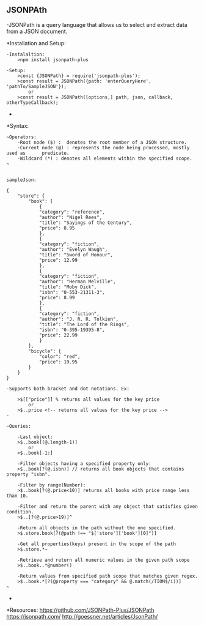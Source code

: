 ## JSONPAth
-JSONPath is a query language that allows us to select and extract data from a JSON document.

*Installation and Setup:

    -Instalaltion:
        >npm install jsonpath-plus

    -Setup:
        >const {JSONPath} = require('jsonpath-plus');
        >const result = JSONPath({path: 'enterQueryHere', 'pathTo/SampleJSON'});
            or
        >const result = JSONPath([options,] path, json, callback, otherTypeCallback);
*


*Syntax:

    ~Operators:
        -Root node ($) :  denotes the root member of a JSON structure.
        -Current node (@) : represents the node being processed, mostly used as      predicate.
        -Wildcard (*) : denotes all elements within the specified scope.
    ~


    sampleJson:

    {
        "store": {
            "book": [
                {
                "category": "reference",
                "author": "Nigel Rees",
                "title": "Sayings of the Century",
                "price": 8.95
                },
                {
                "category": "fiction",
                "author": "Evelyn Waugh",
                "title": "Sword of Honour",
                "price": 12.99
                },
                {
                "category": "fiction",
                "author": "Herman Melville",
                "title": "Moby Dick",
                "isbn": "0-553-21311-3",
                "price": 8.99
                },
                {
                "category": "fiction",
                "author": "J. R. R. Tolkien",
                "title": "The Lord of the Rings",
                "isbn": "0-395-19395-8",
                "price": 22.99
                }
            ],
            "bicycle": {
                "color": "red",
                "price": 19.95
            }
        }
    }

    -Supports both bracket and dot notations. Ex:

        >$[["price"]] % returns all values for the key price
            or
        >$..price <!-- returns all values for the key price -->
    -

    ~Queries:

        -Last object:
        >$..book[(@.length-1)]
            or
        >$..book[-1:]

        -Filter objects having a specified property only:
        >$..book[?(@.isbn)] // returns all book objects that contains property "isbn".

        -Filter by range(Number):
        >$..book[?(@.price<10)]	returns all books with price range less than 10.

        -Filter and return the parent with any object that satisfies given condition.
        >$..[?(@.price>19)]^

        -Return all objects in the path without the one specified.
        >$.store.book[?(@path !== "$['store']['book'][0]")]

        -Get all properties(keys) present in the scope of the path
        >$.store.*~	

        -Retrieve and return all numeric values in the given path scope
        >$..book..*@number()	

        -Return values from specified path scope that matches given regex.
        >$..book.*[?(@property === "category" && @.match(/TION$/i))]
    ~
*

*Resources: https://github.com/JSONPath-Plus/JSONPath
            https://jsonpath.com/
            http://goessner.net/articles/JsonPath/
